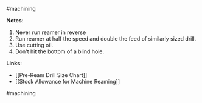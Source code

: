 #machining 

**Notes**:
1. Never run reamer in reverse
4. Run reamer at half the speed and double the feed of similarly sized drill. 
5. Use cutting oil.
6. Don't hit the bottom of a blind hole.

**Links**:
- [[Pre-Ream Drill Size Chart]]
- [[Stock Allowance for Machine Reaming]]

#machining 


